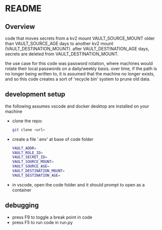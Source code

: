 # README

## Overview

code that moves secrets from a kv2 mount VAULT_SOURCE_MOUNT older than VAULT_SOURCE_AGE days to another kv2 mount (VAULT_DESTINATION_MOUNT).  after VAULT_DESTINATION_AGE days, secrets are deleted from VAULT_DESTINATION_MOUNT.

the use case for this code was password rotation, where machines would rotate their local passwords on a daily/weekly basis.  over time, if the path is no longer being written to, it is assumed that the machine no longer exists, and so this code creates a sort of 'recycle bin' system to prune old data.

## development setup

the following assumes vscode and docker desktop are installed on your machine

- clone the repo:
    ```bash
    git clone <url>
    ```
- create a file '.env' at base of code folder
    ```bash
    VAULT_ADDR=
    VAULT_ROLE_ID=
    VAULT_SECRET_ID=
    VAULT_SOURCE_MOUNT=
    VAULT_SOURCE_AGE=
    VAULT_DESTINATION_MOUNT=
    VAULT_DESTINATION_AGE=
    ```
- in vscode, open the code folder and it should prompt to open as a container

## debugging

- press F9 to toggle a break point in code
- press F5 to run code in run.py
